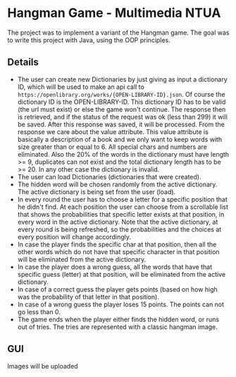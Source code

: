 # Hangman Game - Multimedia NTUA

The project was to implement a variant of the Hangman game. The goal was to write this project with Java, using the OOP principles.

## Details
* The user can create new Dictionaries by just giving as input a dictionary ID, which will be used to make an api call to ```https://openlibrary.org/works/{OPEN-LIBRARY-ID}.json```. Of course the dictionary ID is the OPEN-LIBRARY-ID. This dictionary ID has to be valid (the url must exist) or else the game won't continue. The response then is retrieved, and if the status of the request was ok (less than 299) it will be saved. After this response was saved, it will be processed. From the response we care about the value attribute. This value attribute is basically a description of a book and we only want to keep words with size greater than or equal to 6. All special chars and numbers are eliminated. Also the 20% of the words in the dictionary must have length >= 9, duplicates can not exist and the total dictionary length has to be >= 20. In any other case the dictionary is invalid.
* The user can load Dictionaries (dictionaries that were created).
* The hidden word will be chosen randomly from the active dictionary. The active dictionary is being set from the user (load).
* In every round the user has to choose a letter for a specific position that he didn't find. At each position the user can choose from a scrollable list that shows the probabilities that specific letter exists at that position, in every word in the active dictionary. Note that the active dictionary, at every round is being refreshed, so the probabilities and the choices at every position will change accordingly.
* In case the player finds the specific char at that position, then all the other words which do not have that specific character in that position will be eliminated from the active dictionary.
* In case the player does a wrong guess, all the words that have that specific guess (letter) at that position, will be eliminated from the active dictionary.
* In case of a correct guess the player gets points (based on how high was the probability of that letter in that position).
* In case of a wrong guess the player loses 15 points. The points can not go less than 0.
* The game ends when the player either finds the hidden word, or runs out of tries. The tries are represented with a classic hangman image.

## GUI
Images will be uploaded
